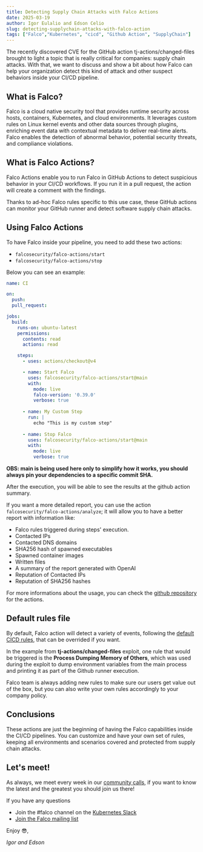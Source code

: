 ```yaml
---
title: Detecting Supply Chain Attacks with Falco Actions
date: 2025-03-19
author: Igor Eulalio and Edson Celio
slug: detecting-supplychain-attacks-with-falco-action
tags: ["Falco","Kubernetes", "cicd", "Github Action", "SupplyChain"]
---
```



The recently discovered CVE for the GitHub action tj-actions/changed-files brought to light a topic that is really critical for companies: supply chain attacks. With that, we want to discuss and show a bit about how Falco can help your organization detect this kind of attack and other suspect behaviors inside your CI/CD pipeline.


## What is Falco?

Falco is a cloud native security tool that provides runtime security across hosts, containers, Kubernetes, and cloud environments. It leverages custom rules on Linux kernel events and other data sources through plugins, enriching event data with contextual metadata to deliver real-time alerts. Falco enables the detection of abnormal behavior, potential security threats, and compliance violations.

## What is Falco Actions?

Falco Actions enable you to run Falco in GitHub Actions to detect suspicious behavior in your CI/CD workflows. If you run it in a pull request, the action will create a comment with the findings.

Thanks to ad-hoc Falco rules specific to this use case, these GitHub actions can monitor your GitHub runner and detect software supply chain attacks.

## Using Falco Actions

To have Falco inside your pipeline, you need to add these two actions:
* `falcosecurity/falco-actions/start`
* `falcosecurity/falco-actions/stop`

Below you can see an example:

```yaml
name: CI

on:
  push:
  pull_request:

jobs:
  build:
    runs-on: ubuntu-latest
    permissions:
      contents: read
      actions: read

    steps:
      - uses: actions/checkout@v4

      - name: Start Falco
        uses: falcosecurity/falco-actions/start@main
        with:
          mode: live
          falco-version: '0.39.0'
          verbose: true
        
      - name: My Custom Step
        run: |
          echo "This is my custom step"
        
      - name: Stop Falco
        uses: falcosecurity/falco-actions/start@main
        with:
          mode: live
          verbose: true   
```

**OBS: main is being used here only to simplify how it works, you should always pin your dependencies to a specific commit SHA.**

After the execution, you will be able to see the results at the github action summary.


If you want a more detailed report, you can use the action `falcosecurity/falco-actions/analyze`; it will allow you to have a better report with information like:

* Falco rules triggered during steps' execution.
* Contacted IPs
* Contacted DNS domains
* SHA256 hash of spawned executables
* Spawned container images
* Written files
* A summary of the report generated with OpenAI
* Reputation of Contacted IPs
* Reputation of SHA256 hashes

For more informations about the usage, you can check the [github repository](https://github.com/falcosecurity/falco-actions) for the actions.

## Default rules file

By default, Falco action will detect a variety of events, following the [default CICD rules](https://raw.githubusercontent.com/falcosecurity/falco-actions/refs/heads/main/rules/falco_cicd_rules.yaml), that can be overrided if you want.

In the example from **tj-actions/changed-files** exploit, one rule that would be triggered is the **Process Dumping Memory of Others**, which was used during the exploit to dump environment variables from the main process and printing it as part of the Github runner execution.

Falco team is always adding new rules to make sure our users get value out of the box, but you can also write your own rules accordingly to your company policy.

## Conclusions

These actions are just the beginning of having the Falco capabilities inside the CI/CD pipelines. You can customize and have your own set of rules, keeping all environments and scenarios covered and protected from supply chain attacks.

## Let's meet!

As always, we meet every week in our [community calls](https://github.com/falcosecurity/community),
if you want to know the latest and the greatest you should join us there!

If you have any questions

 - Join the #falco channel on the [Kubernetes Slack](https://slack.k8s.io)
 - [Join the Falco mailing list](https://lists.cncf.io/g/cncf-falco-dev)


Enjoy 😎,

_Igor and Edson_



